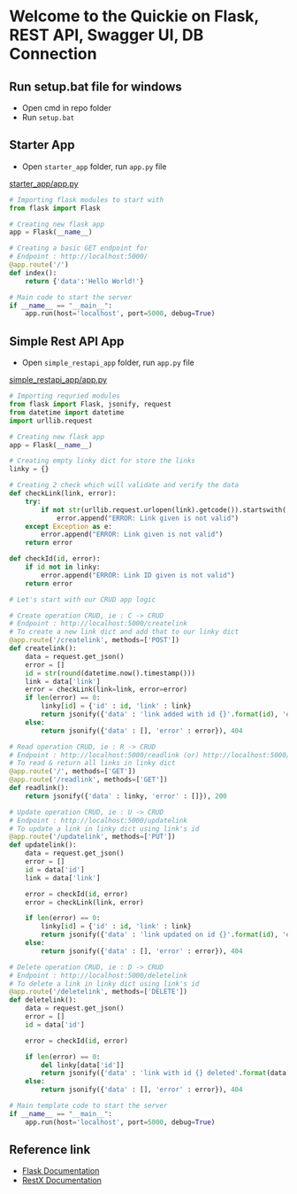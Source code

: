 # Welcome to the Quickie on Flask, REST API, Swagger UI, DB Connection

## Run setup.bat file for windows
- Open cmd in repo folder
- Run `setup.bat`

## Starter App
- Open `starter_app` folder, run `app.py` file 

[starter_app/app.py](starter_app/app.py)

```python
# Importing flask modules to start with
from flask import Flask

# Creating new flask app
app = Flask(__name__)

# Creating a basic GET endpoint for
# Endpoint : http://localhost:5000/
@app.route('/')
def index():
    return {'data':'Hello World!'}

# Main code to start the server
if __name__ == "__main__":
    app.run(host='localhost', port=5000, debug=True)
```

## Simple Rest API App
- Open `simple_restapi_app` folder, run `app.py` file 

[simple_restapi_app/app.py](simple_restapi_app/app.py)

```python
# Importing requried modules
from flask import Flask, jsonify, request
from datetime import datetime
import urllib.request

# Creating new flask app
app = Flask(__name__)

# Creating empty linky dict for store the links
linky = {}

# Creating 2 check which will validate and verify the data
def checkLink(link, error):
    try:
        if not str(urllib.request.urlopen(link).getcode()).startswith('20'):
            error.append("ERROR: Link given is not valid")    
    except Exception as e:
        error.append("ERROR: Link given is not valid")
    return error

def checkId(id, error):
    if id not in linky:
        error.append("ERROR: Link ID given is not valid")
    return error

# Let's start with our CRUD app logic

# Create operation CRUD, ie : C -> CRUD
# Endpoint : http://localhost:5000/createlink  
# To create a new link dict and add that to our linky dict
@app.route('/createlink', methods=['POST'])
def createlink():
    data = request.get_json()
    error = []
    id = str(round(datetime.now().timestamp()))
    link = data['link']
    error = checkLink(link=link, error=error)
    if len(error) == 0:
        linky[id] = {'id' : id, 'link' : link}
        return jsonify({'data' : 'link added with id {}'.format(id), 'error' : []}), 200
    else:
        return jsonify({'data' : [], 'error' : error}), 404

# Read operation CRUD, ie : R -> CRUD
# Endpoint : http://localhost:5000/readlink (or) http://localhost:5000/
# To read & return all links in linky dict
@app.route('/', methods=['GET'])
@app.route('/readlink', methods=['GET'])
def readlink():
    return jsonify({'data' : linky, 'error' : []}), 200

# Update operation CRUD, ie : U -> CRUD
# Endpoint : http://localhost:5000/updatelink 
# To update a link in linky dict using link's id
@app.route('/updatelink', methods=['PUT'])
def updatelink():
    data = request.get_json()
    error = []
    id = data['id']
    link = data['link']

    error = checkId(id, error)
    error = checkLink(link, error)

    if len(error) == 0:
        linky[id] = {'id' : id, 'link' : link}
        return jsonify({'data' : 'link updated on id {}'.format(id), 'error' : []}), 200
    else:
        return jsonify({'data' : [], 'error' : error}), 404

# Delete operation CRUD, ie : D -> CRUD
# Endpoint : http://localhost:5000/deletelink 
# To delete a link in linky dict using link's id
@app.route('/deletelink', methods=['DELETE'])
def deletelink():
    data = request.get_json()
    error = []
    id = data['id']

    error = checkId(id, error)

    if len(error) == 0:
        del linky[data['id']]
        return jsonify({'data' : 'link with id {} deleted'.format(data['id']), 'error' : []}), 200
    else:
        return jsonify({'data' : [], 'error' : error}), 404

# Main template code to start the server
if __name__ == "__main__":
    app.run(host='localhost', port=5000, debug=True)
```



## Reference link
- [Flask Documentation](https://flask.palletsprojects.com/en/2.2.x/)
- [RestX Documentation](https://flask-restx.readthedocs.io/en/latest/installation.html)
